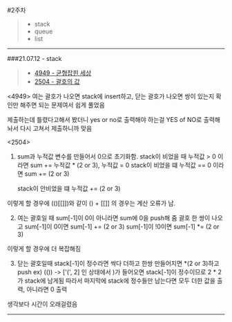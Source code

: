 #2주차
> * stack
> * queue
> * list
***
###21.07.12 - stack
> * [4949 - 균형잡힌 세상](https://www.acmicpc.net/problem/4949)
> * [2504 - 괄호의 값](https://www.acmicpc.net/problem/2504)

<4949>
여는 괄호가 나오면 stack에 insert하고,
닫는 괄호가 나오면 쌍이 있는지 확인만 해주면 되는 문제여서 쉽게 풀었음

제출하는데 틀렸다고해서 봤더니 yes or no로 출력해야 하는걸 YES of NO로 출력해놔서 다시 고쳐서 제출하니까 맞음

<2504>

1. sum과 누적값 변수를 만들어서 0으로 초기화함.
   stack이 비었을 때 누적값 > 0 이라면 sum += 누적값 * (2 or 3), 누적값 = 0
   stack이 비었을 떄 누적값 == 0 이라면 sum += (2 or 3)

   stack이 안비었을 떄 누적값 += (2 or 3)

이렇게 할 경우에 (()[[]])와 같이 () + [[]] 의 경우는 계산 오류가 남.


2. 여는 괄호일 때 sum[-1]이 0이 아니라면 sum에 0을 push해 줌
   괄호 한 쌍이 나오고
   sum[-1]이 0이면 sum[-1] += (2 or 3)
   sum[-1]이 !0이면 sum[-1] *= (2 or 3)

이렇게 할 경우에 더 복잡해짐

3. 닫는 괄호일때 stack[-1]이 정수라면 싹다 더하고 한쌍 만들어지면 *(2 or 3)하고 push
  ex) (()) -> ['(', 2] 인 상태에서 )가 들어오면 stack[-1]이 정수이므로 2 * 2 가 stack에 남게됨
  따라서 마지막에 stack에 정수들만 남는다면 모두 더한 값을 출력, 아니라면 0 출력

생각보다 시간이 오래걸렸음
* * *
